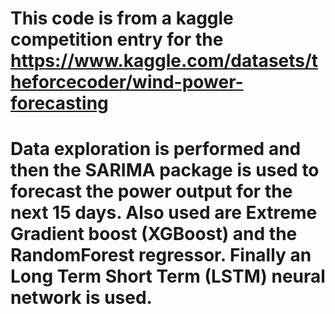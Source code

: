 # This code is from a kaggle competition entry for the https://www.kaggle.com/datasets/theforcecoder/wind-power-forecasting

# Data exploration is performed and then the SARIMA package is used to forecast the power output for the next 15 days. Also used are Extreme Gradient boost (XGBoost) and the RandomForest regressor. Finally an Long Term Short Term (LSTM) neural network is used.
